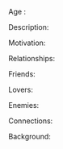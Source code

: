 Age :

Description:

Motivation: 

Relationships:

Friends:

Lovers:

Enemies:

Connections: 

Background:

